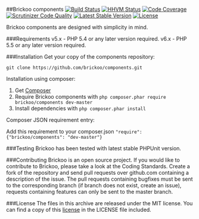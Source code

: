 
##Brickoo components
[![Build Status](https://secure.travis-ci.org/brickoo/components.png)](http://travis-ci.org/brickoo/components)
[![HHVM Status](http://hhvm.h4cc.de/badge/brickoo/components.svg)](http://hhvm.h4cc.de/package/brickoo/components)
[![Code Coverage](https://scrutinizer-ci.com/g/brickoo/components/badges/coverage.png)](https://scrutinizer-ci.com/g/brickoo/components/)
[![Scrutinizer Code Quality](https://scrutinizer-ci.com/g/brickoo/components/badges/quality-score.png)](https://scrutinizer-ci.com/g/brickoo/components/)
[![Latest Stable Version](https://img.shields.io/packagist/v/brickoo/components.svg)](https://packagist.org/packages/brickoo/components)
[![License](https://img.shields.io/packagist/l/brickoo/components.svg)](http://www.brickoo.com/#license)

Brickoo components are designed with simplicity in mind.

###Requirements
v5.x - PHP 5.4 or any later version required.
v6.x - PHP 5.5 or any later version required.


###Installation
Get your copy of the components repository:

`git clone https://github.com/brickoo/components.git`


Installation using composer:

1. Get [Composer](http://getcomposer.org/)
2. Require Brickoo components with `php composer.phar require brickoo/components dev-master`
3. Install dependencies with `php composer.phar install`


Composer JSON requirement entry:

Add this requirement to your composer.json `"require": {"brickoo/components": "dev-master"}`


###Testing
Brickoo has been tested with latest stable PHPUnit version.


###Contributing
Brickoo is an open source project.
If you would like to contribute to Brickoo, please take a look at the Coding Standards.
Create a fork of the repository and send pull requests over github.com containing a description of the issue.
The pull requests containing bugfixes must be sent to the corresponding branch (if branch does not exist, create an issue),
requests containing features can only be sent to the master branch.


###License
The files in this archive are released under the MIT license.
You can find a copy of this [license](http://brickoo.com/#license) in the LICENSE file included.
